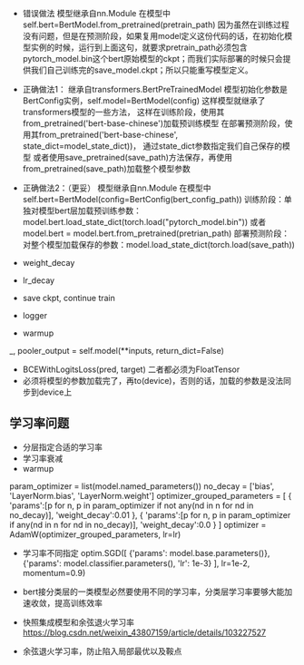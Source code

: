 
- 错误做法
模型继承自nn.Module
在模型中 self.bert=BertModel.from_pretrained(pretrain_path)
因为虽然在训练过程没有问题，但是在预测阶段，如果复用model定义这份代码的话，在初始化模型实例的时候，运行到上面这句，就要求pretrain_path必须包含pytorch_model.bin这个bert原始模型的ckpt；而我们实际部署的时候只会提供我们自己训练完的save_model.ckpt；所以只能重写模型定义。


- 正确做法1：
继承自transformers.BertPreTrainedModel
模型初始化参数是BertConfig实例，self.model=BertModel(config)
这样模型就继承了transformers模型的一些方法，
这样在训练阶段，使用其from_pretrained('bert-base-chinese')加载预训练模型
在部署预测阶段，使用其from_pretrained('bert-base-chinese', state_dict=model_state_dict))， 通过state_dict参数指定我们自己保存的模型
    或者使用save_pretrained(save_path)方法保存，再使用from_pretrained(save_path)加载整个模型参数


- 正确做法2：（更妥）
模型继承自nn.Module
在模型中 self.bert=BertModel(config=BertConfig(bert_config_path))
训练阶段：单独对模型bert层加载预训练参数：
    model.bert.load_state_dict(torch.load("pytorch_model.bin"))  或者
    model.bert = model.bert.from_pretrained(pretrian_path)
部署预测阶段：对整个模型加载保存的参数：model.load_state_dict(torch.load(save_path))


- weight_decay
- lr_decay
- save ckpt, continue train
- logger
- warmup


_, pooler_output = self.model(**inputs, return_dict=False)
- BCEWithLogitsLoss(pred, target) 二者都必须为FloatTensor
- 必须将模型的参数加载完了，再to(device)，否则的话，加载的参数是没法同步到device上




## 学习率问题
- 分层指定合适的学习率
- 学习率衰减
- warmup


param_optimizer = list(model.named_parameters())
no_decay = ['bias', 'LayerNorm.bias', 'LayerNorm.weight']
optimizer_grouped_parameters = [
        {
                'params':[p for n, p in param_optimizer if not any(nd in n for nd in no_decay)],
                'weight_decay':0.01
        },
        {
                'params':[p for n, p in param_optimizer if any(nd in n for nd in no_decay)],
                'weight_decay':0.0
        }
]
optimizer = AdamW(optimizer_grouped_parameters, lr=lr)





- 学习率不同指定
optim.SGD([
            {'params': model.base.parameters()},
            {'params': model.classifier.parameters(), 'lr': 1e-3}
        ], lr=1e-2, momentum=0.9)



- bert接分类层的一类模型必然要使用不同的学习率，分类层学习率要够大能加速收敛，提高训练效率


- 快照集成模型和余弦退火学习率
https://blog.csdn.net/weixin_43807159/article/details/103227527

- 余弦退火学习率，防止陷入局部最优以及鞍点